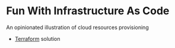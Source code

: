 # Fun With Infrastructure As Code

An opinionated illustration of cloud resources provisioning

* [Terraform](./terraform/README.md) solution

